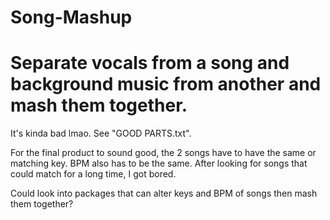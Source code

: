 # Song-Mashup
# Separate vocals from a song and background music from another and mash them together.

It's kinda bad lmao. See "GOOD PARTS.txt".

For the final product to sound good, the 2 songs have to have the same or matching key. BPM also has to be the same.
After looking for songs that could match for a long time, I got bored.

Could look into packages that can alter keys and BPM of songs then mash them together?
